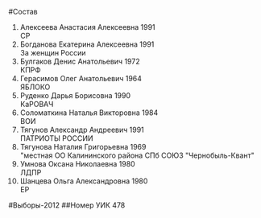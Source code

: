 #Состав
1. Алексеева Анастасия Алексеевна 1991   
    СР
2. Богданова Екатерина Алексеевна 1991   
    За женщин России
3. Булгаков Денис Анатольевич 1972   
    КПРФ
4. Герасимов Олег Анатольевич 1964   
    ЯБЛОКО
5. Руденко Дарья Борисовна 1990   
    КаРОВАЧ
6. Соломаткина Наталья Викторовна 1984   
    ВОИ
7. Тягунов Александр Андреевич 1991   
    ПАТРИОТЫ РОССИИ
8. Тягунова Наталия Григорьевна 1969   
    "местная ОО Калининского района СПб СОЮЗ "Чернобыль-Квант"
9. Умнова Оксана Николаевна 1980   
    ЛДПР
10. Шанцева Ольга Александровна 1980   
    ЕР

#Выборы-2012
##Номер УИК
478